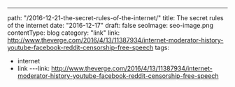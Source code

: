 ---
path: "/2016-12-21-the-secret-rules-of-the-internet/"
title: The secret rules of the internet
date: "2016-12-17"
draft: false
seoImage: seo-image.png
contentType: blog
category: "link"
link: http://www.theverge.com/2016/4/13/11387934/internet-moderator-history-youtube-facebook-reddit-censorship-free-speech
tags:
  - internet
  - link
---link: http://www.theverge.com/2016/4/13/11387934/internet-moderator-history-youtube-facebook-reddit-censorship-free-speech
